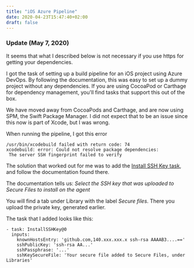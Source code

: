 ```yaml
---
title: "iOS Azure Pipeline"
date: 2020-04-23T15:47:40+02:00
draft: false
---
```


### Update (May 7, 2020)
It seems that what I described below is not necessary if you use https for getting your dependencies.


I got the task of setting up a build pipeline for an iOS project using Azure DevOps. By following the documentation, this was easy to set up a dummy project without any dependencies. If you are using CocoaPod or Carthage for dependency management, you'll find tasks that support this out of the box. 

We have moved away from CocoaPods and Carthage, and are now using SPM, the Swift Package Manager. I did not expect that to be an issue since this now is part of Xcode, but I was wrong.

When running the pipeline, I got this error 

```
/usr/bin/xcodebuild failed with return code: 74 
xcodebuild: error: Could not resolve package dependencies: 
 The server SSH fingerprint failed to verify
```

The solution that worked out for me was to add the [Install SSH Key task](https://docs.microsoft.com/en-us/azure/devops/pipelines/tasks/utility/install-ssh-key?view=azure-devops), and follow the documentation found there.

The documentation tells us: _Select the SSH key that was uploaded to Secure Files to install on the agent_

You will find a tab under Library with the label *Secure files*. There you upload the private key, generated earlier. 


The task that I added looks like this:
```
- task: InstallSSHKey@0
  inputs:
    knownHostsEntry: 'github.com,140.xxx.xxx.x ssh-rsa AAAAB3....=='
    sshPublicKey: 'ssh-rsa AA...'
    sshPassphrase: '...'
    sshKeySecureFile: 'Your secure file added to Secure Files, under Libraries'    
```    